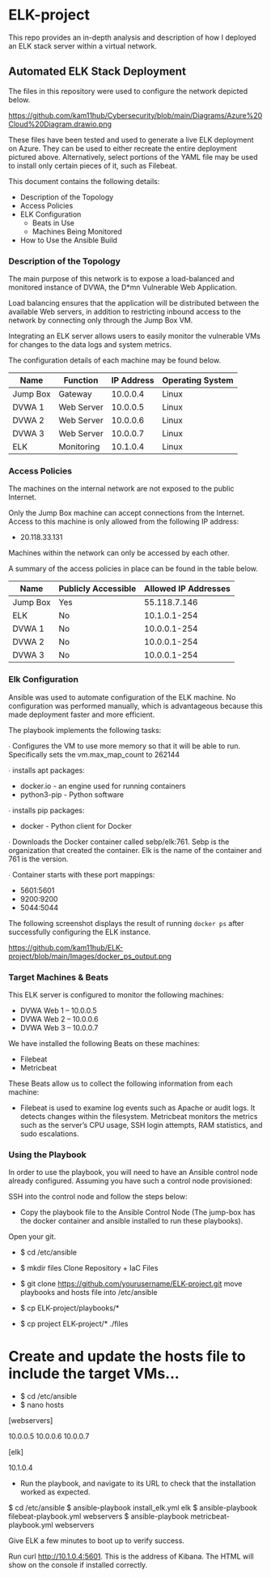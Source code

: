 # ELK-project
This repo provides an in-depth analysis and description of how I deployed an ELK stack server within a virtual network. 


## Automated ELK Stack Deployment

The files in this repository were used to configure the network depicted below.

https://github.com/kam11hub/Cybersecurity/blob/main/Diagrams/Azure%20Cloud%20Diagram.drawio.png

These files have been tested and used to generate a live ELK deployment on Azure. They can be used to either recreate the entire deployment pictured above. Alternatively, select portions of the YAML file may be used to install only certain pieces of it, such as Filebeat.

This document contains the following details:
- Description of the Topology
- Access Policies
- ELK Configuration
  - Beats in Use
  - Machines Being Monitored
- How to Use the Ansible Build


### Description of the Topology

The main purpose of this network is to expose a load-balanced and monitored instance of DVWA, the D*mn Vulnerable Web Application.

Load balancing ensures that the application will be distributed between the available Web servers, in addition to restricting inbound access to the network by connecting only through the Jump Box VM.

Integrating an ELK server allows users to easily monitor the vulnerable VMs for changes to the data logs and system metrics.

The configuration details of each machine may be found below.

| Name     | Function   | IP Address | Operating System  |
|----------|------------|------------|-------------------|
| Jump Box | Gateway    | 10.0.0.4   | Linux             |
| DVWA 1   | Web Server | 10.0.0.5   | Linux             |
| DVWA 2   | Web Server | 10.0.0.6   | Linux             |
| DVWA 3   | Web Server | 10.0.0.7   | Linux             |
| ELK      | Monitoring | 10.1.0.4   | Linux             |

### Access Policies

The machines on the internal network are not exposed to the public Internet. 

Only the Jump Box machine can accept connections from the Internet. Access to this machine is only allowed from the following IP address:
- 20.118.33.131

Machines within the network can only be accessed by each other.

A summary of the access policies in place can be found in the table below.

| Name      | Publicly Accessible | Allowed IP Addresses |
|-----------|---------------------|----------------------|
| Jump Box  | Yes                 | 55.118.7.146         |
| ELK       | No                  | 10.1.0.1-254         |
| DVWA 1    | No                  | 10.0.0.1-254         |
| DVWA 2    | No                  | 10.0.0.1-254         |
| DVWA 3    | No                  | 10.0.0.1-254         | 

### Elk Configuration

Ansible was used to automate configuration of the ELK machine. No configuration was performed manually, which is advantageous because this made deployment faster and more efficient.

The playbook implements the following tasks:

∙ Configures the VM to use more memory so that it will be able to run. Specifically sets the vm.max_map_count to 262144

∙ installs apt packages:
-	docker.io - an engine used for running containers
-	python3-pip - Python software

∙ installs pip packages:
-	docker - Python client for Docker

∙ Downloads the Docker container called sebp/elk:761. Sebp is the organization that created the container. Elk is the name of the container and 761 is the version. 

∙ Container starts with these port mappings:
-	5601:5601
-	9200:9200
-	5044:5044 

The following screenshot displays the result of running `docker ps` after successfully configuring the ELK instance.

https://github.com/kam11hub/ELK-project/blob/main/Images/docker_ps_output.png

### Target Machines & Beats
This ELK server is configured to monitor the following machines:
- DVWA Web 1 – 10.0.0.5
- DVWA Web 2 – 10.0.0.6
- DVWA Web 3 – 10.0.0.7

We have installed the following Beats on these machines:
- Filebeat
- Metricbeat

These Beats allow us to collect the following information from each machine:
- Filebeat is used to examine log events such as Apache or audit logs.  It detects changes within the filesystem. Metricbeat monitors the metrics such as the server’s CPU usage, SSH login attempts, RAM statistics, and sudo escalations. 

### Using the Playbook
In order to use the playbook, you will need to have an Ansible control node already configured. Assuming you have such a control node provisioned:

SSH into the control node and follow the steps below:
- Copy the playbook file to the Ansible Control Node (The jump-box has the docker container and ansible installed to run these playbooks).

Open your git. 

- $ cd /etc/ansible
- $ mkdir files
Clone Repository + IaC Files

- $ git clone https://github.com/yourusername/ELK-project.git
move playbooks and hosts file into /etc/ansible 

- $ cp ELK-project/playbooks/*
- $ cp project ELK-project/* ./files



# Create and update the hosts file to include the target VMs...

- $ cd /etc/ansible
- $ nano hosts 

[webservers]

10.0.0.5
10.0.0.6
10.0.0.7

[elk]

10.1.0.4

 

- Run the playbook, and navigate to its URL to check that the installation worked as expected.

$ cd /etc/ansible
$ ansible-playbook install_elk.yml elk
$ ansible-playbook filebeat-playbook.yml webservers
$ ansible-playbook metricbeat-playbook.yml webservers

Give ELK a few minutes to boot up to verify success.

Run curl http://10.1.0.4:5601. This is the address of Kibana. The HTML will show on the console if installed correctly.  



